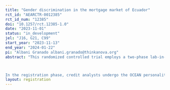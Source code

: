 ```yaml
---
title: "Gender discrimination in the mortgage market of Ecuador"
rct_id: "AEARCTR-0012385"
rct_id_num: "12385"
doi: "10.1257/rct.12385-1.0"
date: "2023-11-01"
status: "in_development"
jel: "J16, G21, C99"
start_year: "2023-11-13"
end_year: "2024-01-22"
pi: "Albani Granado albani.granado@thinkanova.org"
abstract: "This randomized controlled trial employs a two-phase lab-in-the-field experiment to quantify gender-based discrimination in mortgage loan evaluations. Credit analysts will assess 16 randomized, pre-approved applications that vary by gender, age, and marital status. The study focuses on middle-income applicants, as identified by Hernández et al. (2021), particularly targeting those between 30 and 40 years of age. It also accounts for family size and spousal income as potential confounding variables. The research introduces a renegotiation parameter, building upon Amanatullah & Morris (2010), to ascertain the influence of negotiation settings on loan conditions.

In the registration phase, credit analysts undergo the OCEAN personality test, the Rosenberg self-esteem scale, and the Wonderlic psychometric test. These metrics serve as control variables in the subsequent analysis. The evaluation phase involves the appraisal of synthetic applicant profiles, focusing on loan terms and conditions. Utilizing a controlled platform for decision-making, this study aims to contribute nuanced insights into gender discrimination within the mortgage market, thereby enriching the discourse on financial gender equality."
layout: registration
---
```


